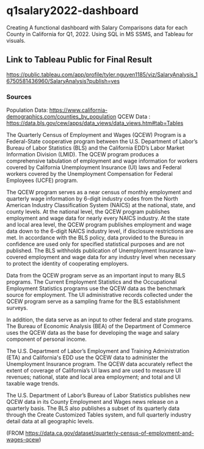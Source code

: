 # q1salary2022-dashboard
Creating A functional dashboard with Salary Comparisons data for each County in California for Q1, 2022. Using SQL in MS SSMS, and Tableau for visuals.

## Link to Tableau Public for Final Result
https://public.tableau.com/app/profile/tyler.nguyen1185/viz/SalaryAnalysis_16750581436960/SalaryAnalysis?publish=yes 

### Sources
Population Data: https://www.california-demographics.com/counties_by_population
QCEW Data : https://data.bls.gov/cew/apps/data_views/data_views.htm#tab=Tables

The Quarterly Census of Employment and Wages (QCEW) Program is a Federal-State cooperative program between the U.S. Department of Labor’s Bureau of Labor Statistics (BLS) and the California EDD’s Labor Market Information Division (LMID). The QCEW program produces a comprehensive tabulation of employment and wage information for workers covered by California Unemployment Insurance (UI) laws and Federal workers covered by the Unemployment Compensation for Federal Employees (UCFE) program.

The QCEW program serves as a near census of monthly employment and quarterly wage information by 6-digit industry codes from the North American Industry Classification System (NAICS) at the national, state, and county levels. At the national level, the QCEW program publishes employment and wage data for nearly every NAICS industry. At the state and local area level, the QCEW program publishes employment and wage data down to the 6-digit NAICS industry level, if disclosure restrictions are met. In accordance with the BLS policy, data provided to the Bureau in confidence are used only for specified statistical purposes and are not published. The BLS withholds publication of Unemployment Insurance law-covered employment and wage data for any industry level when necessary to protect the identity of cooperating employers.

Data from the QCEW program serve as an important input to many BLS programs. The Current Employment Statistics and the Occupational Employment Statistics programs use the QCEW data as the benchmark source for employment. The UI administrative records collected under the QCEW program serve as a sampling frame for the BLS establishment surveys.

In addition, the data serve as an input to other federal and state programs. The Bureau of Economic Analysis (BEA) of the Department of Commerce uses the QCEW data as the base for developing the wage and salary component of personal income.

The U.S. Department of Labor’s Employment and Training Administration (ETA) and California's EDD use the QCEW data to administer the Unemployment Insurance program. The QCEW data accurately reflect the extent of coverage of California’s UI laws and are used to measure UI revenues; national, state and local area employment; and total and UI taxable wage trends.

The U.S. Department of Labor’s Bureau of Labor Statistics publishes new QCEW data in its County Employment and Wages news release on a quarterly basis. The BLS also publishes a subset of its quarterly data through the Create Customized Tables system, and full quarterly industry detail data at all geographic levels.

(FROM https://data.ca.gov/dataset/quarterly-census-of-employment-and-wages-qcew)


